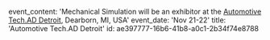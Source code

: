 event_content: 'Mechanical Simulation will be an exhibitor at the [Automotive Tech.AD Detroit](https://www.autonomous-driving-detroit.com/), Dearborn, MI, USA'
event_date: 'Nov 21-22'
title: 'Automotive Tech.AD Detroit'
id: ae397777-16b6-41b8-a0c1-2b34f74e8788

